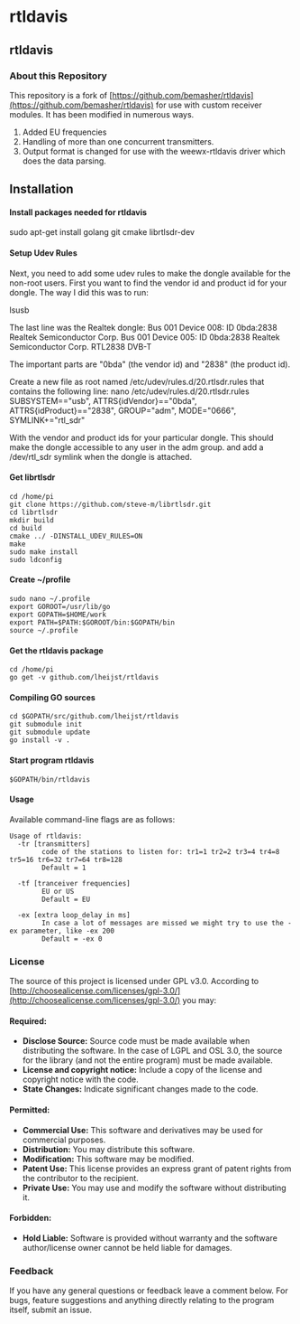 # rtldavis

## rtldavis

### About this Repository

This repository is a fork of [https://github.com/bemasher/rtldavis](https://github.com/bemasher/rtldavis) for use with custom receiver modules. It has been modified in numerous ways.
1) Added EU frequencies
2) Handling of more than one concurrent transmitters.
3) Output format is changed for use with the weewx-rtldavis driver which does the data parsing. 


## Installation

#### Install packages needed for rtldavis

sudo apt-get install golang git cmake librtlsdr-dev

#### Setup Udev Rules

Next, you need to add some udev rules to make the dongle available for the non-root users. First you want to find the vendor id and product id for your dongle.
The way I did this was to run:

lsusb

The last line was the Realtek dongle:
    Bus 001 Device 008: ID 0bda:2838 Realtek Semiconductor Corp.
    Bus 001 Device 005: ID 0bda:2838 Realtek Semiconductor Corp. RTL2838 DVB-T

The important parts are "0bda" (the vendor id) and "2838" (the product id).

Create a new file as root named /etc/udev/rules.d/20.rtlsdr.rules that contains the following line:
    nano /etc/udev/rules.d/20.rtlsdr.rules
    SUBSYSTEM=="usb", ATTRS{idVendor}=="0bda", ATTRS{idProduct}=="2838", GROUP="adm", MODE="0666", SYMLINK+="rtl_sdr"

With the vendor and product ids for your particular dongle. This should make the dongle accessible to any user in the adm group. and add a /dev/rtl_sdr symlink when the dongle is attached.

#### Get librtlsdr

    cd /home/pi
    git clone https://github.com/steve-m/librtlsdr.git
    cd librtlsdr
    mkdir build
    cd build
    cmake ../ -DINSTALL_UDEV_RULES=ON
    make
    sudo make install
    sudo ldconfig

#### Create ~/profile

    sudo nano ~/.profile
    export GOROOT=/usr/lib/go
    export GOPATH=$HOME/work
    export PATH=$PATH:$GOROOT/bin:$GOPATH/bin
    source ~/.profile

#### Get the rtldavis package

    cd /home/pi
    go get -v github.com/lheijst/rtldavis

#### Compiling GO sources

    cd $GOPATH/src/github.com/lheijst/rtldavis
    git submodule init
    git submodule update
    go install -v .

#### Start program rtldavis

    $GOPATH/bin/rtldavis

#### Usage

Available command-line flags are as follows:

```
Usage of rtldavis:
  -tr [transmitters]
    	code of the stations to listen for: tr1=1 tr2=2 tr3=4 tr4=8 tr5=16 tr6=32 tr7=64 tr8=128
        Default = 1

  -tf [tranceiver frequencies]
        EU or US
        Default = EU

  -ex [extra loop_delay in ms]
        In case a lot of messages are missed we might try to use the -ex parameter, like -ex 200
        Default = -ex 0
```

### License

The source of this project is licensed under GPL v3.0. According to [http://choosealicense.com/licenses/gpl-3.0/](http://choosealicense.com/licenses/gpl-3.0/) you may:

#### Required:

 * **Disclose Source:** Source code must be made available when distributing the software. In the case of LGPL and OSL 3.0, the source for the library (and not the entire program) must be made available.
 * **License and copyright notice:** Include a copy of the license and copyright notice with the code.
 * **State Changes:** Indicate significant changes made to the code.

#### Permitted:

 * **Commercial Use:** This software and derivatives may be used for commercial purposes.
 * **Distribution:** You may distribute this software.
 * **Modification:** This software may be modified.
 * **Patent Use:** This license provides an express grant of patent rights from the contributor to the recipient.
 * **Private Use:** You may use and modify the software without distributing it.

#### Forbidden:

 * **Hold Liable:** Software is provided without warranty and the software author\/license owner cannot be held liable for damages.

### Feedback
If you have any general questions or feedback leave a comment below. For bugs, feature suggestions and anything directly relating to the program itself, submit an issue.
